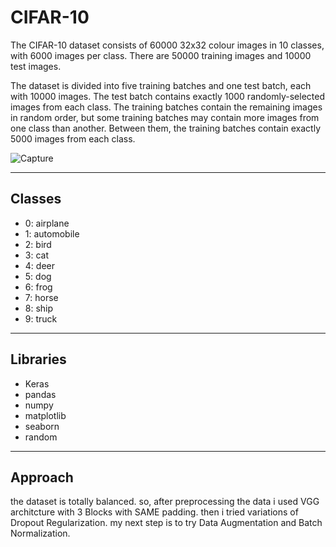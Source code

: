# CIFAR-10

The CIFAR-10 dataset consists of 60000 32x32 colour images in 10 classes, with 6000 images per class. There are 50000 training images and 10000 test images.

The dataset is divided into five training batches and one test batch, each with 10000 images. The test batch contains exactly 1000 randomly-selected images from each class. The training batches contain the remaining images in random order, but some training batches may contain more images from one class than another. Between them, the training batches contain exactly 5000 images from each class.

<!-- Image -->
![Capture](https://user-images.githubusercontent.com/57441828/88349401-4233f300-cd50-11ea-8fdd-507cd9b46a8e.PNG)

------

## Classes 
<!-- UL -->
* 0: airplane
* 1: automobile
* 2: bird
* 3: cat
* 4: deer
* 5: dog
* 6: frog
* 7: horse
* 8: ship
* 9: truck

--------

## Libraries
<!-- UL -->
* Keras
* pandas
* numpy
* matplotlib
* seaborn
* random

------

## Approach

the dataset is totally balanced. so, after preprocessing the data i used VGG architcture with 3 Blocks with SAME padding. then i tried variations of Dropout Regularization.
my next step is to try Data Augmentation and Batch Normalization.
